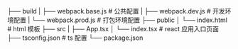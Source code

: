 ├── build
| ├── webpack.base.js # 公共配置
| ├── webpack.dev.js # 开发环境配置
| └── webpack.prod.js # 打包环境配置
├── public
│ └── index.html # html 模板
├── src
| ├── App.tsx
│ └── index.tsx # react 应用入口页面
├── tsconfig.json # ts 配置
└── package.json
